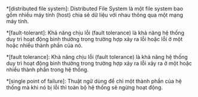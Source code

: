 *[distributed file system]: Distributed File System là một file system bao gồm nhiều máy tính (host) chia sẻ dữ liệu với nhau thông qua một mạng máy tính.

*[fault-tolerant]: Khả năng chịu lỗi (fault tolerance) là khả năng hệ thống duy trì hoạt động bình thường trong trường hợp xảy ra lỗi hoặc lỗi ở một hoặc nhiều thành phần của nó.

*[fault tolerance]: Khả năng chịu lỗi (fault tolerance) là khả năng hệ thống duy trì hoạt động bình thường trong trường hợp xảy ra lỗi xảy ra ở một hoặc nhiều thành phần trong hệ thống.

*[single point of failure]: Thuật ngữ dùng để chỉ một thành phần của hệ thống mà khi nó bị lỗi thì toàn bộ hệ thống sẽ ngừng hoạt động.